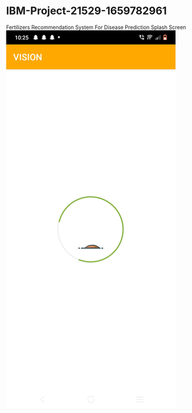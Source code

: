 # IBM-Project-21529-1659782961
Fertilizers Recommendation System For Disease Prediction
Splash Screen
![alt-tag](https://github.com/IBM-EPBL/IBM-Project-21529-1659782961/blob/main/zz1.jpeg)
